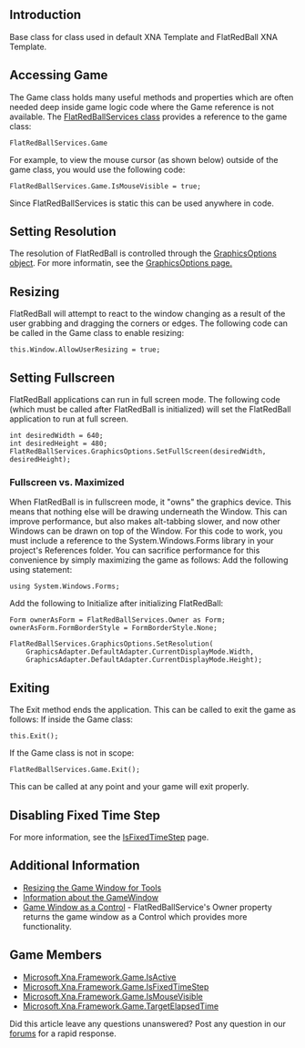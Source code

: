 ## Introduction

Base class for class used in default XNA Template and FlatRedBall XNA Template.

## Accessing Game

The Game class holds many useful methods and properties which are often needed deep inside game logic code where the Game reference is not available. The [FlatRedBallServices class](/frb/docs/index.php?title=FlatRedBall.FlatRedBallServices.md "FlatRedBall.FlatRedBallServices") provides a reference to the game class:

    FlatRedBallServices.Game

For example, to view the mouse cursor (as shown below) outside of the game class, you would use the following code:

    FlatRedBallServices.Game.IsMouseVisible = true;

Since FlatRedBallServices is static this can be used anywhere in code.

## Setting Resolution

The resolution of FlatRedBall is controlled through the [GraphicsOptions object](/frb/docs/index.php?title=FlatRedBall.Graphics.GraphicsOptions.md "FlatRedBall.Graphics.GraphicsOptions"). For more informatin, see the [GraphicsOptions page.](/frb/docs/index.php?title=FlatRedBall.Graphics.GraphicsOptions.md "FlatRedBall.Graphics.GraphicsOptions")

## Resizing

FlatRedBall will attempt to react to the window changing as a result of the user grabbing and dragging the corners or edges. The following code can be called in the Game class to enable resizing:

    this.Window.AllowUserResizing = true;

## Setting Fullscreen

FlatRedBall applications can run in full screen mode. The following code (which must be called after FlatRedBall is initialized) will set the FlatRedBall application to run at full screen.

    int desiredWidth = 640;
    int desiredHeight = 480;
    FlatRedBallServices.GraphicsOptions.SetFullScreen(desiredWidth, desiredHeight);

### Fullscreen vs. Maximized

When FlatRedBall is in fullscreen mode, it "owns" the graphics device. This means that nothing else will be drawing underneath the Window. This can improve performance, but also makes alt-tabbing slower, and now other Windows can be drawn on top of the Window. For this code to work, you must include a reference to the System.Windows.Forms library in your project's References folder. You can sacrifice performance for this convenience by simply maximizing the game as follows: Add the following using statement:

    using System.Windows.Forms;

Add the following to Initialize after initializing FlatRedBall:

    Form ownerAsForm = FlatRedBallServices.Owner as Form;
    ownerAsForm.FormBorderStyle = FormBorderStyle.None;

    FlatRedBallServices.GraphicsOptions.SetResolution(
        GraphicsAdapter.DefaultAdapter.CurrentDisplayMode.Width,
        GraphicsAdapter.DefaultAdapter.CurrentDisplayMode.Height);

## Exiting

The Exit method ends the application. This can be called to exit the game as follows: If inside the Game class:

    this.Exit();

If the Game class is not in scope:

    FlatRedBallServices.Game.Exit();

This can be called at any point and your game will exit properly.

## Disabling Fixed Time Step

For more information, see the [IsFixedTimeStep](/documentation/api/microsoft-xna-framework/microsoft-xna-framework-game/microsoft-xna-framework-game-isfixedtimestep/.md) page.

## Additional Information

-   [Resizing the Game Window for Tools](/frb/docs/index.php?title=Microsoft.Xna.Framework.Game:Resizing_the_Game_Window_for_Tools.md "Microsoft.Xna.Framework.Game:Resizing the Game Window for Tools")
-   [Information about the GameWindow](/frb/docs/index.php?title=Microsoft.Xna.Framework.GameWindow.md "Microsoft.Xna.Framework.GameWindow")
-   [Game Window as a Control](/frb/docs/index.php?title=FlatRedBall.FlatRedBallServices.md.Owner "FlatRedBall.FlatRedBallServices.Owner") - FlatRedBallService's Owner property returns the game window as a Control which provides more functionality.

## Game Members

-   [Microsoft.Xna.Framework.Game.IsActive](/frb/docs/index.php?title=Microsoft.Xna.Framework.Game.IsActive.md "Microsoft.Xna.Framework.Game.IsActive")
-   [Microsoft.Xna.Framework.Game.IsFixedTimeStep](/frb/docs/index.php?title=Microsoft.Xna.Framework.Game.IsFixedTimeStep.md "Microsoft.Xna.Framework.Game.IsFixedTimeStep")
-   [Microsoft.Xna.Framework.Game.IsMouseVisible](/frb/docs/index.php?title=Microsoft.Xna.Framework.Game.IsMouseVisible.md "Microsoft.Xna.Framework.Game.IsMouseVisible")
-   [Microsoft.Xna.Framework.Game.TargetElapsedTime](/frb/docs/index.php?title=Microsoft.Xna.Framework.Game.TargetElapsedTime.md "Microsoft.Xna.Framework.Game.TargetElapsedTime")

Did this article leave any questions unanswered? Post any question in our [forums](/frb/forum/.md) for a rapid response.
